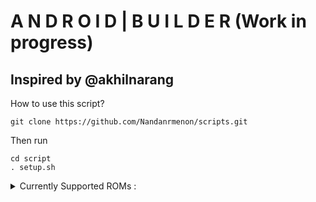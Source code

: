 # A N D R O I D  |  B U I L D E R (Work in progress)
## Inspired by @akhilnarang

How to use this script?

```
git clone https://github.com/Nandanrmenon/scripts.git
```

Then run 
```
cd script 
. setup.sh
```

<details>
<summary>Currently Supported ROMs : </summary>
<ol>
<li> AICP </li>
<li> AIM </li>
<li> ROM </li>
<li> Ancient OS </li>
<li> AOSIP </li>
<li> AOSP Extended </li>
<li> Arrow OS </li>
<li> Beast ROM </li>
<li> Bliss ROMs </li>
<li> Bootleggers </li>
<li> Colt OS </li>
<li> Corvus OS </li>
<li> Cosmic OS </li>
<li> CrDroid </li>
<li> Derpfest </li>
<li> Dot OS </li>
<li> Evolution X </li>
<li> Extended UI </li>
<li> Fluid OS </li>
<li> Fusion OS </li>
<li> Havoc OS </li>
<li> Hornbill OS </li>
<li> IOS OS </li>
<li> Kang OS </li>
<li> Legion OS </li>
<li> Lineage OS </li>
<li> Liquid ROM </li>
</ol>
</details>